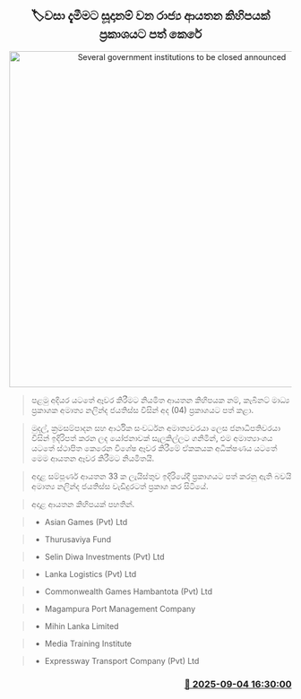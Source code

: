 <p align='center'><b><h2 align='center' title='Several government institutions to be closed announced'>🏷වසා දැමීමට සූදානම් වන රාජ්‍ය ආයතන කිහිපයක් ප්‍රකාශයට පත් කෙරේ</h2></b></p>
<p align='center'><img src='https://helakuru.sgp1.cdn.digitaloceanspaces.com/esana/images/lib/nalinda-jayathissa-medical-preess.jpg' width='600' alt='Several government institutions to be closed announced'></p>

> පළමු අදියර යටතේ ඈවර කිරීමට නියමිත ආයතන කිහිපයක නම්, කැබිනට් මාධ්‍ය ප්‍රකාශක අමාත්‍ය නලින්ද ජයතිස්ස විසින් අද (04) ප්‍රකාශයට පත් කළා.

> මුදල්, ක්‍රමසම්පාදන සහ ආර්ථික සංවර්ධන අමාත්‍යවරයා ලෙස ජනාධිපතිවරයා විසින් ඉදිරිපත් කරන ලද යෝජනාවක් සැලකිල්ලට ගනිමින්, එම අමාත්‍යාංශය යටතේ ස්ථාපිත කෙරෙන විශේෂ ඈවර කිරීමේ ඒකකයක අධීක්ෂණය යටතේ මෙම ආයතන ඈවර කිරීමට නියමිතයි.

> අදාළ සම්පූර්ණ ආයතන 33 ක ලැයිස්තුව ඉදිරියේදී ප්‍රකාශයට පත් කරනු ඇති බවයි අමාත්‍ය නලින්ද ජයතිස්ස වැඩිදුරටත් ප්‍රකාශ කර සිටියේ.

> අදාළ ආයතන කිහිපයක් පහතින්.

> * Asian Games (Pvt) Ltd

> * Thurusaviya Fund

> * Selin Diwa Investments (Pvt) Ltd

> * Lanka Logistics (Pvt) Ltd

> * Commonwealth Games Hambantota (Pvt) Ltd

> * Magampura Port Management Company

> * Mihin Lanka Limited

> * Media Training Institute

> * Expressway Transport Company (Pvt) Ltd



<h3 align='right'><a href='https://www.helakuru.lk/esana/p/113358/'>📅 2025-09-04 16:30:00</a></h3>
